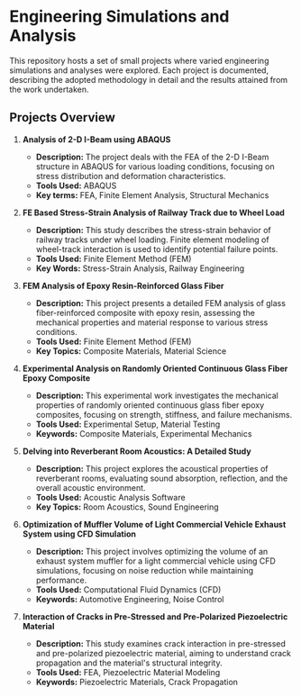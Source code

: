 # Engineering Simulations and Analysis

This repository hosts a set of small projects where varied engineering simulations and analyses were explored. Each project is documented, describing the adopted methodology in detail and the results attained from the work undertaken.

## Projects Overview

1. **Analysis of 2-D I-Beam using ABAQUS**  
   - **Description:** The project deals with the FEA of the 2-D I-Beam structure in ABAQUS for various loading conditions, focusing on stress distribution and deformation characteristics.  
   - **Tools Used:** ABAQUS  
   - **Key terms:** FEA, Finite Element Analysis, Structural Mechanics

2. **FE Based Stress-Strain Analysis of Railway Track due to Wheel Load**  
   - **Description:** This study describes the stress-strain behavior of railway tracks under wheel loading. Finite element modeling of wheel-track interaction is used to identify potential failure points.  
   - **Tools Used:** Finite Element Method (FEM)  
   - **Key Words:** Stress-Strain Analysis, Railway Engineering

3. **FEM Analysis of Epoxy Resin-Reinforced Glass Fiber**  
   - **Description:** This project presents a detailed FEM analysis of glass fiber-reinforced composite with epoxy resin, assessing the mechanical properties and material response to various stress conditions.  
   - **Tools Used:** Finite Element Method (FEM)  
   - **Key Topics:** Composite Materials, Material Science

4. **Experimental Analysis on Randomly Oriented Continuous Glass Fiber Epoxy Composite**  
   - **Description:** This experimental work investigates the mechanical properties of randomly oriented continuous glass fiber epoxy composites, focusing on strength, stiffness, and failure mechanisms.  
   - **Tools Used:** Experimental Setup, Material Testing  
   - **Keywords:** Composite Materials, Experimental Mechanics

5. **Delving into Reverberant Room Acoustics: A Detailed Study**  
   - **Description:** This project explores the acoustical properties of reverberant rooms, evaluating sound absorption, reflection, and the overall acoustic environment.  
   - **Tools Used:** Acoustic Analysis Software  
   - **Key Topics:** Room Acoustics, Sound Engineering

6. **Optimization of Muffler Volume of Light Commercial Vehicle Exhaust System using CFD Simulation**  
   - **Description:** This project involves optimizing the volume of an exhaust system muffler for a light commercial vehicle using CFD simulations, focusing on noise reduction while maintaining performance.  
   - **Tools Used:** Computational Fluid Dynamics (CFD)  
   - **Keywords:** Automotive Engineering, Noise Control

7. **Interaction of Cracks in Pre-Stressed and Pre-Polarized Piezoelectric Material**  
   - **Description:** This study examines crack interaction in pre-stressed and pre-polarized piezoelectric material, aiming to understand crack propagation and the material's structural integrity.  
   - **Tools Used:** FEA, Piezoelectric Material Modeling  
   - **Keywords:** Piezoelectric Materials, Crack Propagation
